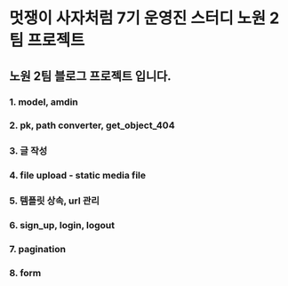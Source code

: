 # 멋쟁이 사자처럼 7기 운영진 스터디 노원 2팀 프로젝트

## 노원 2팀 블로그 프로젝트 입니다.

### 1. model, amdin
### 2. pk, path converter, get_object_404
### 3. 글 작성
### 4. file upload - static media file
### 5. 템플릿 상속, url 관리
### 6. sign_up, login, logout
### 7. pagination
### 8. form

